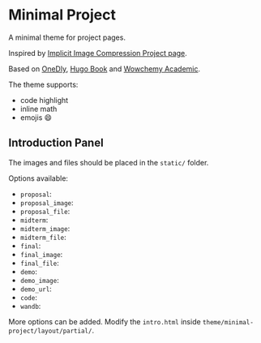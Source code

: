 # Minimal Project
A  minimal theme for project pages.  

Inspired by [Implicit Image Compression Project page](https://varun19299.github.io/implicit-image-compression/).

Based on [OneDly](https://github.com/cdeck3r/OneDly-Theme), [Hugo Book](https://github.com/alex-shpak/hugo-book) and [Wowchemy Academic](https://github.com/wowchemy/starter-academic).

The theme supports:
- code highlight
- inline math
- emojis :smile:

## Introduction Panel
The images and files should be placed in the `static/` folder.

Options available:
- `proposal`: 
- `proposal_image`: 
- `proposal_file`: 
- `midterm`: 
- `midterm_image`: 
- `midterm_file`: 
- `final`: 
- `final_image`: 
- `final_file`: 
- `demo`: 
- `demo_image`: 
- `demo_url`: 
- `code`: 
- `wandb`: 

More options can be added. Modify the `intro.html` inside `theme/minimal-project/layout/partial/`.

